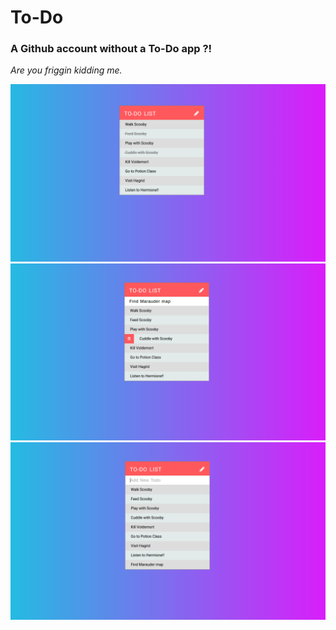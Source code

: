 # To-Do
### A Github account without a To-Do app ?! 
   *Are you friggin kidding me.*

![To-Do](To-Do-1.png?raw=true "I don't if To-Do are fun, seriously?!")
![To-Do](To-Do-2.png?raw=true "I don't if To-Do are fun, seriously?!")
![To-Do](To-Do-3.png?raw=true "I don't if To-Do are fun, seriously?!")
